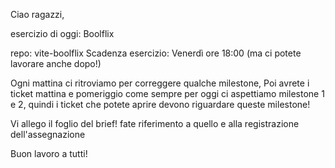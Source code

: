 Ciao ragazzi,

esercizio di oggi: Boolflix

repo: vite-boolflix
Scadenza esercizio: Venerdì ore 18:00 (ma ci potete lavorare anche dopo!)

Ogni mattina ci ritroviamo per correggere qualche milestone, Poi avrete i ticket mattina e pomeriggio come sempre per oggi ci aspettiamo milestone 1 e 2, quindi i ticket che potete aprire devono riguardare queste milestone!

Vi allego il foglio del brief! fate riferimento a quello e alla registrazione dell'assegnazione

Buon lavoro a tutti!
